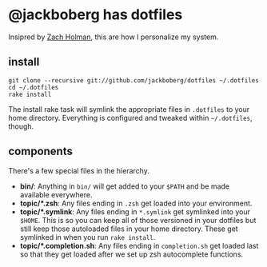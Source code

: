 # @jackboberg has dotfiles

Insipred by [Zach Holman][holman], this are how I personalize my system.

## install

    git clone --recursive git://github.com/jackboberg/dotfiles ~/.dotfiles
    cd ~/.dotfiles
    rake install

The install rake task will symlink the appropriate files in `.dotfiles` to your
home directory. Everything is configured and tweaked within `~/.dotfiles`,
though.

## components

There's a few special files in the hierarchy.

- **bin/**: Anything in `bin/` will get added to your `$PATH` and be made
  available everywhere.
- **topic/\*.zsh**: Any files ending in `.zsh` get loaded into your
  environment.
- **topic/\*.symlink**: Any files ending in `*.symlink` get symlinked into
  your `$HOME`. This is so you can keep all of those versioned in your dotfiles
  but still keep those autoloaded files in your home directory. These get
  symlinked in when you run `rake install`.
- **topic/\*.completion.sh**: Any files ending in `completion.sh` get loaded
  last so that they get loaded after we set up zsh autocomplete functions.

[holman]: http://zachholman.com/2010/08/dotfiles-are-meant-to-be-forked/
